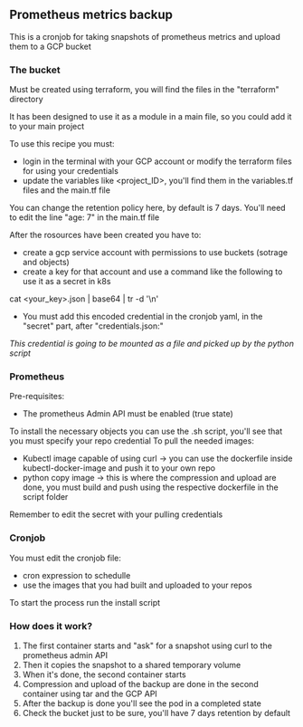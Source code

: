 ## Prometheus metrics backup
This is a cronjob for taking snapshots of prometheus metrics and upload them to a GCP bucket

### The bucket
Must be created using terraform, you will find the files in the "terraform" directory

It has been designed to use it as a module in a main file, so you could add it to your main project

To use this recipe you must:
* login in the terminal with your GCP account or modify the terraform files for using your credentials
* update the variables like <project_ID>, you'll find them in the variables.tf files and the main.tf file

You can change the retention policy here, by default is 7 days. You'll need to edit the line "age: 7" in the main.tf file 

After the rosources have been created you have to:
* create a gcp service account with permissions to use buckets (sotrage and objects)
* create a key for that account and use a command like the following to use it as a secret in k8s

cat <your_key>.json | base64 | tr -d '\n' 

* You must add this encoded credential in the cronjob yaml, in the "secret" part, after "credentials.json:"

*This credential is going to be mounted as a file and picked up by the python script*

### Prometheus
Pre-requisites:
* The prometheus Admin API must be enabled (true state)

To install the necessary objects you can use the .sh script, you'll see that you must specify your repo credential
To pull the needed images:
* Kubectl image capable of using curl -> you can use the dockerfile inside kubectl-docker-image and push it to your own repo
* python copy image -> this is where the compression and upload are done, you must build and push using the respective dockerfile in the script folder

Remember to edit the secret with your pulling credentials

### Cronjob
You must edit the cronjob file:
* cron expression to schedulle
* use the images that you had built and uploaded to your repos

To start the process run the install script

### How does it work?
1. The first container starts and "ask" for a snapshot using curl to the prometheus admin API
2. Then it copies the snapshot to a shared temporary volume
3. When it's done, the second container starts
4. Compression and upload of the backup are done in the second container using tar and the GCP API
5. After the backup is done you'll see the pod in a completed state
6. Check the bucket just to be sure, you'll have 7 days retention by default

